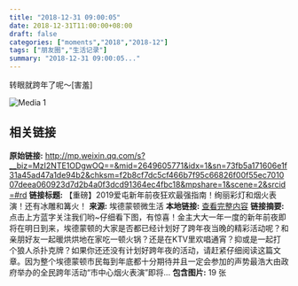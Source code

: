 ```yaml
---
title: "2018-12-31 09:00:05"
date: 2018-12-31T11:00:00+08:00
draft: false
categories: ["moments","2018","2018-12"]
tags: ["朋友圈","生活记录"]
summary: "2018-12-31 09:00:05..."
---
```


转眼就跨年了呢～[害羞]

![Media 1](/Moments/photos/2018-12-31/201812310900050.jpg)

## 相关链接

**原始链接:** http://mp.weixin.qq.com/s?__biz=MzI2NTE1ODgwOQ==&mid=2649605771&idx=1&sn=73fb5a171606e1f31a45ad47a1de94b2&chksm=f2b8cf7dc5cf466b7f95c66826f00f55ec701007deea060923d7d2b4a0f3dcd91364ec4fbc18&mpshare=1&scene=2&srcid=#rd
**链接标题:** 【重磅】2019爱屯新年前夜狂欢最强指南！绚丽彩灯和烟火表演！还有冰雕和篝火！
**来源:** 埃德蒙顿微生活
**本地链接:** [查看完整内容](/link_content/2018/12/2018-12-31-1/link_content/)
**链接摘要:** 点击上方蓝字关注我们哟~仔细看下图，有惊喜！金主大大一年一度的新年前夜即将在明日到来，埃德蒙顿的大家是否都已经计划好了跨年夜当晚的精彩活动呢？和亲朋好友一起暖烘烘地在家吃一顿火锅？还是在KTV里欢唱通宵？抑或是一起打个狼人杀扑克牌？如果你还还没有计划好跨年夜的活动，请赶紧仔细阅读这篇文章。因为整个埃德蒙顿市民每到年底都十分期待并且一定会参加的声势最浩大由政府举办的全民跨年活动“市中心烟火表演”即将...
**包含图片:** 19 张

